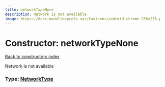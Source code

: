 ```yaml
---
title: networkTypeNone
description: Network is not available
image: https://docs.madelineproto.xyz/favicons/android-chrome-256x256.png
---
```

# Constructor: networkTypeNone  
[Back to constructors index](index.md)



Network is not available




### Type: [NetworkType](../types/NetworkType.md)



